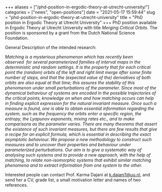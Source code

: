 +++
aliases = ["/phd-position-in-ergodic-theory-at-utrecht-university/"]
categories = ["news", "open-positions"]
date = "2021-05-17 15:59:44"
slug = "phd-position-in-ergodic-theory-at-utrecht-university"
title = "PhD position in Ergodic Theory at Utrecht University"
+++
PhD position available in Ergodic Theory at Utrecht University with
title *Merging Critical Orbits*. The position is sponsored by a grant
from the Dutch National Science Foundation.

General Description of the intended research:

*Matching is a mysterious phenomenon which has recently been
observed  for several parameterized families of interval maps in the
deterministic and random settings. It is the property that for each
critical point the (random) orbits of the left and right limit merge
after some finite number of steps, and that the (expected value of the)
derivatives of both orbits are also equal at that time; this assures the
stability of this phenomenon under small perturbations of the parameter.
Since most of the dynamical behaviour of systems are encoded in the
possible trajectories of the critical points, knowledge on when and how
matching occurs can help in finding explicit expression for the natural
invariant measure. Once such a measure is found, one is able to obtain
essential information regarding the system, such as the frequency the
orbits enter a specific region, the entropy, the Lyapunov exponents,
mixing rates etc., and to make comparisons as the parameter varies.
There are many theorems that assert the existence of such invariant
measures, but there are few results that give a recipe for an explicit
formula, which is essential in describing the exact asymptotic
behaviour. We propose a new methodology to construct such measures and
to uncover their properties and behaviour under parameterized
perturbations. Our aim is to give a systematic way of analysing such
systems and to provide a new approach, with the help of matching, to
relate non-isomorphic systems that exhibit similar matching phenomena
and to extract information from one system to the other.*

Interested people can contact Prof. Karma Dajani at <k.dajani1@uu.nl>,
and send her a CV, grade list, a small motivation letter and names of
two references.
